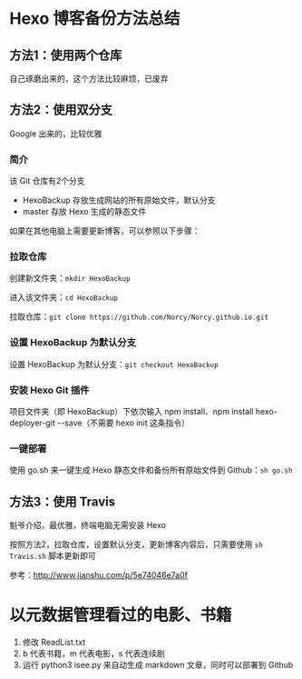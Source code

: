 # Hexo 博客备份方法总结
## 方法1：使用两个仓库
自己琢磨出来的，这个方法比较麻烦，已废弃

## 方法2：使用双分支
Google 出来的，比较优雅

### 简介
该 Git 仓库有2个分支

+ HexoBackup 存放生成网站的所有原始文件，默认分支
+ master 存放 Hexo 生成的静态文件

如果在其他电脑上需要更新博客，可以参照以下步骤：

###  拉取仓库
创建新文件夹：`mkdir HexoBackup`

进入该文件夹：`cd HexoBackup`

拉取仓库：`git clone https://github.com/Norcy/Norcy.github.io.git`

### 设置 HexoBackup 为默认分支
设置 HexoBackup 为默认分支：`git checkout HexoBackup`

### 安装 Hexo Git 插件
项目文件夹（即 HexoBackup）下依次输入 npm install、npm install hexo-deployer-git --save（不需要 hexo init 这条指令）

### 一键部署
使用 go.sh 来一键生成 Hexo 静态文件和备份所有原始文件到 Github：`sh go.sh`


## 方法3：使用 Travis
魁爷介绍，最优雅，终端电脑无需安装 Hexo

按照方法2，拉取仓库，设置默认分支，更新博客内容后，只需要使用 `sh Travis.sh` 脚本更新即可

参考：http://www.jianshu.com/p/5e74046e7a0f



# 以元数据管理看过的电影、书籍
1. 修改 ReadList.txt
2. b 代表书籍，m 代表电影，s 代表连续剧
3. 运行 python3 isee.py 来自动生成 markdown 文章，同时可以部署到 Github



